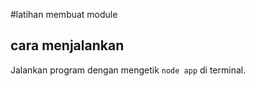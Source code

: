 #latihan membuat module

## cara menjalankan

Jalankan program dengan mengetik `node app` di terminal.
